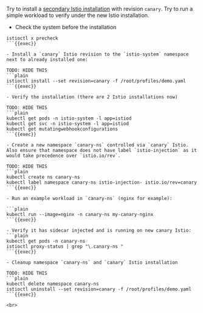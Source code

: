 Try to install a [secondary Istio installation](https://istio.io/latest/docs/setup/upgrade/canary/) with revision `canary`. Try to run a simple workload to verify under the new Istio installation.

- Check the system before the installation
```plain
istioctl x precheck
```{{exec}}

- Install a `canary` Istio revision to the `istio-system` namespace next to already installed one:

TODO: HIDE THIS
```plain
istioctl install --set revision=canary -f /root/profiles/demo.yaml
```{{exec}}

- Verify the installation (there are 2 Istio installations now)

TODO: HIDE THIS
```plain
kubectl get pods -n istio-system -l app=istiod
kubectl get svc -n istio-system -l app=istiod
kubectl get mutatingwebhookconfigurations
```{{exec}}

- Create a new namespace `canary-ns` controlled via `canary` Istio. Also ensure that namespace does not have label `istio-injection` as it would take precedence over `istio.io/rev`.

TODO: HIDE THIS
```plain
kubectl create ns canary-ns
kubectl label namespace canary-ns istio-injection- istio.io/rev=canary
```{{exec}}

- Run an example workload in `canary-ns` (nginx for example):

```plain
kubectl run --image=nginx -n canary-ns my-canary-nginx
```{{exec}}

- Verify it has sidecar injected and is running on new canary Istio:
```plain
kubectl get pods -n canary-ns
istioctl proxy-status | grep "\.canary-ns "
```{{exec}}

- Cleanup namespace `canary-ns` and `canary` Istio installation

TODO: HIDE THIS
```plain
kubectl delete namespace canary-ns
istioctl uninstall --set revision=canary -f /root/profiles/demo.yaml
```{{exec}}

<br>
